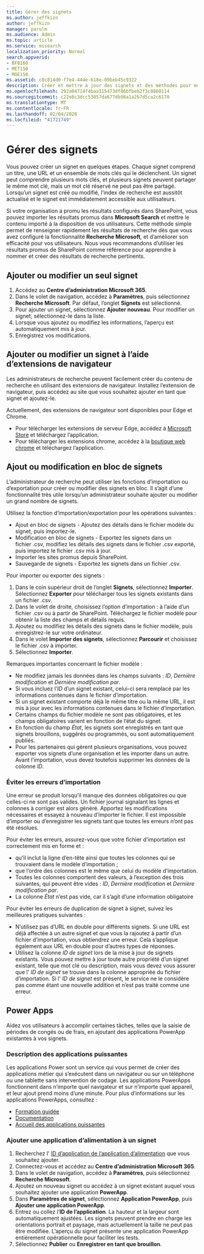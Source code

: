 ```yaml
---
title: Gérer des signets
ms.author: jeffkizn
author: jeffkizn
manager: parulm
ms.audience: Admin
ms.topic: article
ms.service: mssearch
localization_priority: Normal
search.appverid:
- BFB160
- MET150
- MOE150
ms.assetid: c0c814d0-f7e4-444e-b18e-09beb45c9322
description: Créer et mettre à jour des signets et des méthodes pour modifier en bloc les résultats de signet pour Microsoft Search
ms.openlocfilehash: 292a04714f4baa115473df86bfbeb2f3c8860114
ms.sourcegitcommit: c22e8c3dcc53857da677db98a1a2b7d5ca2c6170
ms.translationtype: MT
ms.contentlocale: fr-FR
ms.lasthandoff: 02/04/2020
ms.locfileid: "41721749"
---
```

# <a name="manage-bookmarks"></a>Gérer des signets

Vous pouvez créer un signet en quelques étapes. Chaque signet comprend un titre, une URL et un ensemble de mots clés qui le déclenchent. Un signet peut comprendre plusieurs mots clés, et plusieurs signets peuvent partager le même mot clé, mais un mot clé réservé ne peut pas être partagé. Lorsqu’un signet est créé ou modifié, l’index de recherche est aussitôt actualisé et le signet est immédiatement accessible aux utilisateurs.

Si votre organisation a promu les résultats configurés dans SharePoint, vous pouvez importer les résultats promus dans **Microsoft Search** et mettre le contenu importé à la disposition de vos utilisateurs. Cette méthode simple permet de renseigner rapidement les résultats de recherche dès que vous avez configuré la fonctionnalité **Recherche Microsoft**, et d’améliorer son efficacité pour vos utilisateurs. Nous vous recommandons d’utiliser les résultats promus de SharePoint comme référence pour apprendre à nommer et créer des résultats de recherche pertinents.

## <a name="add-or-edit-a-single-bookmark"></a>Ajouter ou modifier un seul signet

1. Accédez au **Centre d’administration Microsoft 365**.
1. Dans le volet de navigation, accédez à **Paramètres**, puis sélectionnez **Recherche Microsoft**.
Par défaut, l’onglet **Signets** est sélectionné.
1. Pour ajouter un signet, sélectionnez **Ajouter nouveau**.
Pour modifier un signet, sélectionnez-le dans la liste.
1. Lorsque vous ajoutez ou modifiez les informations, l’aperçu est automatiquement mis à jour.
1. Enregistrez vos modifications.

## <a name="add-or-edit-bookmark-using-browser-extensions"></a>Ajouter ou modifier un signet à l’aide d’extensions de navigateur

Les administrateurs de recherche peuvent facilement créer du contenu de recherche en utilisant des extensions de navigateur. Installez l’extension de navigateur, puis accédez au site que vous souhaitez ajouter en tant que signet et ajoutez-le.

Actuellement, des extensions de navigateur sont disponibles pour Edge et Chrome.

- Pour télécharger les extensions de serveur Edge, accédez à [Microsoft Store](https://www.microsoft.com/p/microsoft-search-content-creator/9nrqdbcbwq55?activetab=pivot:overviewtab) et téléchargez l’application.
- Pour télécharger les extensions chrome, accédez à la [boutique web chrome](https://chrome.google.com/webstore/detail/microsoft-search-content/nocnablpaoeecfmfnjoheefkogmleipm) et téléchargez l’application.

## <a name="bulk-add-or-edit-bookmarks"></a>Ajout ou modification en bloc de signets

L’administrateur de recherche peut utiliser les fonctions d’importation ou d’exportation pour créer ou modifier des signets en bloc. Il s’agit d’une fonctionnalité très utile lorsqu’un administrateur souhaite ajouter ou modifier un grand nombre de signets.

Utilisez la fonction d’importation/exportation pour les opérations suivantes :

- Ajout en bloc de signets - Ajoutez des détails dans le fichier modèle du signet, puis importez-le.
- Modification en bloc de signets - Exportez les signets dans un fichier .csv, modifiez les détails des signets dans le fichier .csv exporté, puis importez le fichier .csv mis à jour.
- Importer les sites promus depuis SharePoint.
- Sauvegarde de signets - Exportez les signets dans un fichier .csv.

Pour importer ou exporter des signets :

1. Dans le coin supérieur droit de l’onglet **Signets**, sélectionnez **Importer**.
Sélectionnez **Exporter** pour télécharger tous les signets existants dans un fichier .csv.
1. Dans le volet de droite, choisissez l’option d’importation : à l’aide d’un fichier .csv ou à partir de SharePoint.
Téléchargez le fichier modèle pour obtenir la liste des champs et détails requis.
1. Ajoutez ou modifiez les détails des signets dans le fichier modèle, puis enregistrez-le sur votre ordinateur.
1. Dans le volet **Importer des signets**, sélectionnez **Parcourir** et choisissez le fichier .csv à importer.
1. Sélectionnez **Importer**.

Remarques importantes concernant le fichier modèle :

- Ne modifiez jamais les données dans les champs suivants : *ID*, *Dernière modification* et *Dernière modification par*.
- Si vous incluez l’*ID* d’un signet existant, celui-ci sera remplacé par les informations contenues dans le fichier d’importation.
- Si un signet existant comporte déjà le même titre ou la même URL, il est mis à jour avec les informations contenues dans le fichier d’importation.
- Certains champs du fichier modèle ne sont pas obligatoires, et les champs obligatoires varient en fonction de l’état du signet.
- En fonction du champ *État*, les signets sont enregistrés en tant que signets brouillons, suggérés ou programmés, ou sont automatiquement publiés.
- Pour les partenaires qui gèrent plusieurs organisations, vous pouvez exporter vos signets d’une organisation et les importer dans un autre. Avant l’importation, vous devez toutefois supprimer les données de la colonne *ID*.

### <a name="prevent-import-errors"></a>Éviter les erreurs d’importation

Une erreur se produit lorsqu’il manque des données obligatoires ou que celles-ci ne sont pas valides. Un fichier journal signalant les lignes et colonnes à corriger est alors généré. Apportez les modifications nécessaires et essayez à nouveau d’importer le fichier. Il est impossible d’importer ou d’enregistrer les signets tant que toutes les erreurs n’ont pas été résolues.

Pour éviter les erreurs, assurez-vous que votre fichier d’importation est correctement mis en forme et :

- qu’il inclut la ligne d’en-tête ainsi que toutes les colonnes qui se trouvaient dans le modèle d’importation ;
- que l’ordre des colonnes est le même que celui du modèle d’importation.
- Toutes les colonnes comportent des valeurs, à l’exception des trois suivantes, qui peuvent être vides : *ID*, *Dernière modification* et *Dernière modification par*.
- La colonne *État* n’est pas vide, car il s’agit d’une information obligatoire

Pour éviter les erreurs de duplication de signet à signet, suivez les meilleures pratiques suivantes :

- N’utilisez pas d’URL en double pour différents signets. Si une URL est déjà affectée à un autre signet et que vous la rajoutez à partir d’un fichier d’importation, vous obtiendrez une erreur. Cela s’applique également aux URL en double pour d’autres types de réponses.
- Utilisez la colonne *ID de signet* lors de la mise à jour de signets existants. Vous pouvez mettre à jour toute autre propriété d’un signet existant, telle que mot clé ou description, mais vous devez vous assurer que l' *ID de signet* se trouve dans la colonne appropriée du fichier d’importation. Si l' *ID de signet* est présent, le service ne le considère pas comme étant une nouvelle addition et n’est pas traité comme une erreur.

## <a name="power-apps"></a>Power Apps

Aidez vos utilisateurs à accomplir certaines tâches, telles que la saisie de périodes de congés ou de frais, en ajoutant des applications PowerApp existantes à vos signets.

### <a name="power-apps-explained"></a>Description des applications puissantes

Les applications Power sont un service qui vous permet de créer des applications métier qui s’exécutent dans un navigateur ou sur un téléphone ou une tablette sans intervention de codage. Les applications PowerApps fonctionnent dans n’importe quel navigateur et sur n’importe quel appareil, et leur ajout prend moins d’une minute. Pour plus d’informations sur les applications PowerApps, consultez :

- [Formation guidée](https://docs.microsoft.com/learn/browse/?products=powerapps)
- [Documentation](https://docs.microsoft.com/powerapps/maker/canvas-apps/get-sessionid)
- [Accueil des applications puissantes](https://make.preview.powerapps.com/environments/839eace6-59ab-4243-97ec-a5b8fcc104e4/home)

### <a name="add-a-power-app-to-a-bookmark"></a>Ajouter une application d’alimentation à un signet

1. Recherchez l' [ID d’application de l’application d’alimentation](https://docs.microsoft.com/powerapps/maker/canvas-apps/get-sessionid#get-an-app-id) que vous souhaitez ajouter.
1. Connectez-vous et accédez au **Centre d’administration Microsoft 365**.
1. Dans le volet de navigation, accédez à **Paramètres**, puis sélectionnez **Recherche Microsoft**.
1. Ajoutez un nouveau signet ou accédez à un signet existant auquel vous souhaitez ajouter une application **PowerApp**.
1. Dans **Paramètres de signet**, sélectionnez **Application PowerApp**, puis **Ajouter une application PowerApp**.
1. Entrez ou collez l’**ID de l’application**.
    La hauteur et la largeur sont automatiquement ajustées. Les signets peuvent prendre en charge les orientations portrait et paysage, mais actuellement la taille ne peut pas être modifiée. L’aperçu du signet présente une application PowerApp entièrement opérationnelle pour faciliter les tests.
1. Sélectionnez **Publier** ou **Enregistrer en tant que brouillon**.
